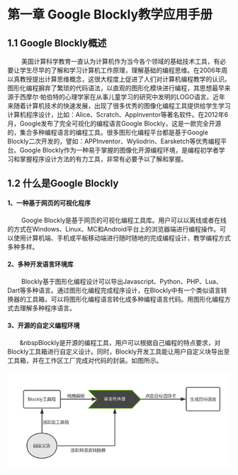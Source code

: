 
# 第一章 Google Blockly教学应用手册
## 1.1 Google Blockly概述
&nbsp;&nbsp;&nbsp;&nbsp;&nbsp;&nbsp;&nbsp;&nbsp;美国计算科学教育一直认为计算机作为当今各个领域的基础技术工具，有必要让学生尽早的了解和学习计算机工作原理，理解基础的编程思维。在2006年周以真教授提出计算思维概念，这很大程度上促进了人们对计算机编程教学的认识。图形化编程摒弃了繁琐的代码语法，以直观的图形化模块进行编程，其思想最早来源于西摩尔·帕伯特的心理学家在从事儿童学习的研究中发明的LOGO语言。近年来随着计算机技术的快速发展，出现了很多优秀的图像化编程工具提供给学生学习计算机程序设计，比如：Alice、Scratch、AppInventor等著名软件。在2012年6月，Google发布了完全可视化的编程语言Google Blockly，这是一款完全开源的，集合多种编程语言的编程工具。很多图形化编程平台都是基于Google Blockly二次开发的，譬如：APPInventor、Wyliodrin、Earsketch等优秀编程平台。Google Blockly作为一种易于掌握的图像化开源编程环境，是编程初学者学习和掌握程序设计方法的有力工具，非常有必要予以了解和掌握。
## 1.2 什么是Google Blockly
#### 1、一种基于网页的可视化程序
&nbsp;&nbsp;&nbsp;&nbsp;&nbsp;&nbsp;&nbsp;&nbsp;Google Blockly是基于网页的可视化编程工具库。用户可以以离线或者在线的方式在Windows、Linux、MC和Android平台上的浏览器端进行编程操作。可以使用计算机端、手机或平板移动端进行随时随地的完成编程设计，教学编程方式多种多样。
#### 2、多种开发语言环境库
&nbsp;&nbsp;&nbsp;&nbsp;&nbsp;&nbsp;&nbsp;&nbsp;Blockly基于图形化编程设计可以导出Javascript、Python、PHP、Lua、Dart等多种语言。通过图形化编程完成程序设计，在Blockly中有一个类似语言转换器的工具箱，可以将图形化编程语言转化成多种编程语言代码。用图形化编程方式去理解多种程序语言。
#### 3、开源的自定义编程环境
&nbsp;&nbsp;&nbsp;&nbsp;&nbsp;&nbsp;&nbsp;&nbspBlockly是开源的编程工具，用户可以根据自己编程的特点要求，对Blockly工具箱进行自定义设计。同时，Blockly开发工具能让用户自定义块导出至工具箱，并在工作区工厂完成对代码的封装。如图所示。
<center><img src="/assets/p2.png"/></center>